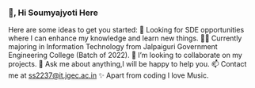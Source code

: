 ### 👋, Hi Soumyajyoti Here

Here are some ideas to get you started:
 🎯 Looking for SDE opportunities where I can enhance my knowledge and learn new things.
 👨‍🎓 Currently majoring in Information Technology from Jalpaiguri Government Engineering College (Batch of 2022).
 👯 I’m looking to collaborate on my projects.
 💬 Ask me about anything,I will be happy to help you.
 📫 Contact me at ss2237@it.jgec.ac.in
 ✨ Apart from coding I love Music.
